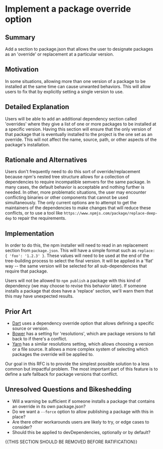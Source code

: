 # Implement a package override option

## Summary

Add a section to package.json that allows the user to designate packages as an 'override' or replacement at a particular version.

## Motivation

In some situations, allowing more than one version of a package to be installed at the same time can cause unwanted behaviors. This will allow users to fix that by explicitly setting a single version to use.

## Detailed Explanation

Users will be able to add an additional dependency section called 'overrides' where they give a list of one or more packages to be installed at a specific version. Having this section will ensure that the only version of that package that is eventually installed to the project is the one set as an override. This will not affect the name, source, path, or other aspects of the package's installation.

## Rationale and Alternatives

Users don't frequently need to do this sort of override/replacement because npm's nested tree structure allows for a collection of dependencies to require incompatible semvers for the same package. In many cases, the default behavior is acceptable and nothing further is needed. In other, more problematic situations, the user may encounter conflicting binaries or other components that cannot be used simultaneously. The only current options are to attempt to get the maintainers of the dependencies to make changes that will reduce these conflicts, or to use a tool like `https://www.npmjs.com/package/replace-deep-dep` to repair the requirements.

## Implementation

In order to do this, the npm installer will need to read in an replacement section from `package.json`. This will have a simple format such as `replace: { 'foo': '1.2.3' }`. These values will need to be used at the end of the tree-building process to select the final version. It will be applied in a 'flat' way -- the same version will be selected for all sub-dependencies that require that package.

Users will not be allowed to `npm publish` a package with this kind of dependency (we may choose to revise this behavior later). If someone installs a package that does have a 'replace' section, we'll warn them that this may have unexpected results.

## Prior Art

  - [Dart](https://www.dartlang.org/tools/pub/dependencies#dependency-overrides) uses a dependency override option that allows defining a specific source or version.
  - [Bower](https://github.com/bower/spec/blob/master/json.md#resolutions) has a setting for 'resolutions', which are package versions to fall back to if there's a conflict.
  - [Yarn](https://yarnpkg.com/en/docs/package-json#toc-resolutions) has a similar resolutions setting, which allows choosing a version or a file source. It allows a more complex system of selecting which packages the override will be applied to.

Our goal in this RFC is to provide the simplest possible solution to a less common but impactful problem. The most important part of this feature is to define a safe fallback for package versions that conflict.

## Unresolved Questions and Bikeshedding

- Will a warning be sufficient if someone installs a package that contains an override in its own package.json?
- Do we want a `--force` option to allow publishing a package with this in place?
- Are there other workarounds users are likely to try, or edge cases to consider?
- Should this be applied to devDependencies, optionally or by default?

{{THIS SECTION SHOULD BE REMOVED BEFORE RATIFICATION}}
